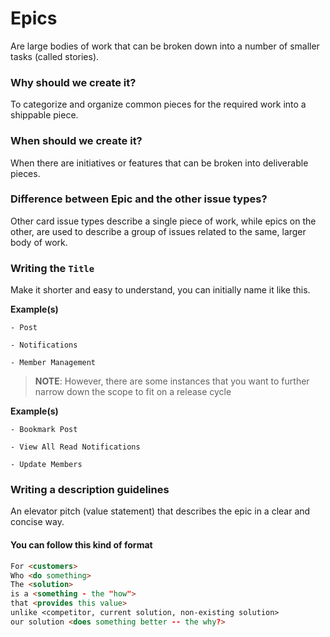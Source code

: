 # Epics

Are large bodies of work that can be broken down into a number of smaller tasks (called stories).

### Why should we create it?

To categorize and organize common pieces for the required work into a shippable piece.

### When should we create it?

When there are initiatives or features that can be broken into deliverable pieces.

### Difference between Epic and the other issue types?

Other card issue types describe a single piece of work, while epics on the other, are used to describe a group of issues related to the same, larger body of work.

### Writing the `Title`

Make it shorter and easy to understand, you can initially name it like this.

**Example(s)**

```
- Post

- Notifications

- Member Management
```

> **NOTE**: However, there are some instances that you want to further narrow down the scope to fit on a release cycle

**Example(s)**

```
- Bookmark Post

- View All Read Notifications

- Update Members
```

### Writing a description guidelines

An elevator pitch (value statement) that describes the epic in a clear and concise way.

#### You can follow this kind of format

```markdown
For <customers>
Who <do something>
The <solution>
is a <something - the "how">
that <provides this value>
unlike <competitor, current solution, non-existing solution>
our solution <does something better -- the why?>
```
